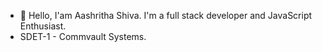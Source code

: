 - 👋 Hello, I'am Aashritha Shiva.
I'm a full stack developer and JavaScript Enthusiast.
- SDET-1 - Commvault Systems.

<!---
aashrithashiva29/aashrithashiva29 is a ✨ special ✨ repository because its `README.md` (this file) appears on your GitHub profile.
You can click the Preview link to take a look at your changes.
--->
